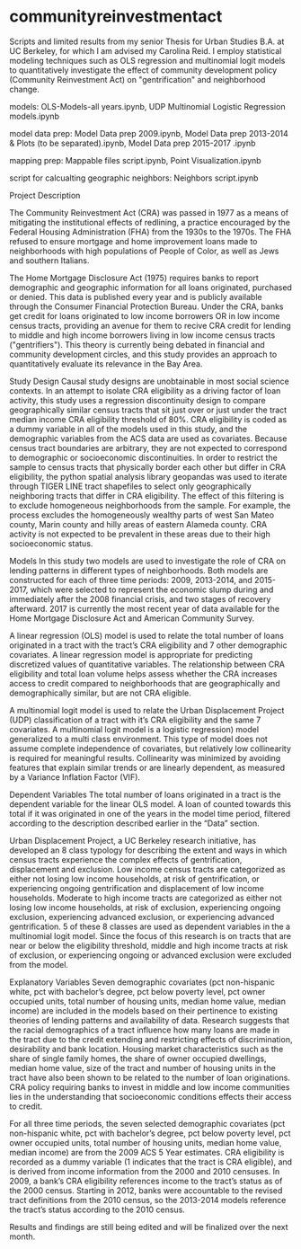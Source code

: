 # communityreinvestmentact

Scripts and limited results from my senior Thesis for Urban Studies B.A. at UC Berkeley, for which I am advised my Carolina Reid. I employ statistical modeling techniques such as OLS regression and multinomial logit models to quantitatively investigate the effect of community development policy (Community Reinvestment Act) on "gentrification" and neighborhood change. 

models: OLS-Models-all years.ipynb, UDP Multinomial Logistic Regression models.ipynb

model data prep: Model Data prep 2009.ipynb, Model Data prep 2013-2014 & Plots (to be separated).ipynb, Model Data prep 2015-2017 .ipynb

mapping prep: Mappable files script.ipynb, Point Visualization.ipynb

script for calcualting geographic neighbors: Neighbors script.ipynb





Project Description

The Community Reinvestment Act (CRA) was passed in 1977 as a means of mitigating the institutional effects of redlining, a practice encouraged by the Federal Housing Administration (FHA) from the 1930s to the 1970s. The FHA refused to ensure mortgage and home improvement loans made to neighborhoods with high populations of People of Color, as well as Jews and southern Italians. 

The Home Mortgage Disclosure Act (1975) requires banks to report demographic and geographic information for all loans originated, purchased or denied. This data is published every year and is publicly available through the Consumer Financial Protection Bureau. Under the CRA, banks get credit for loans originated to low income borrowers OR in low income census tracts, providing an avenue for them to recive CRA credit for lending to middle and high income borrowers living in low income census tracts ("gentrifiers"). This theory is currently being debated in financial and community development circles, and this study provides an approach to quantitatively evaluate its relevance in the Bay Area.  


Study Design
Causal study designs are unobtainable in most social science contexts. In an attempt to isolate CRA eligibility as a driving factor of loan activity, this study uses a regression discontinuity design to compare geographically similar census tracts that sit just over or just under the tract median income CRA eligibility threshold of 80%. CRA eligibility is coded as a dummy variable in all of the models used in this study, and the demographic variables from the ACS data are used as covariates.
Because census tract boundaries are arbitrary, they are not expected to correspond to demographic or socioeconomic discontinuities. In order to restrict the sample to census tracts that physically border each other but differ in CRA eligibility, the python spatial analysis library geopandas was used to iterate through TIGER LINE tract shapefiles to select only geographically neighboring tracts that differ in CRA eligibility. The effect of this filtering is to exclude homogeneous neighborhoods from the sample. For example, the process excludes the homogeneously wealthy parts of west San Mateo county, Marin county and hilly areas of eastern Alameda county. CRA activity is not expected to be prevalent in these areas due to their high socioeconomic status. 

Models
In this study two models are used to investigate the role of CRA on lending patterns in different types of neighborhoods. Both models are constructed for each of three time periods: 2009, 2013-2014, and 2015-2017, which were selected to represent the economic slump during and immediately after the 2008 financial crisis, and two stages of recovery afterward. 2017 is currently the most recent year of data available for the Home Mortgage Disclosure Act and American Community Survey.

A linear regression (OLS) model is used to relate the total number of loans originated in a tract with the tract’s CRA eligibility and 7 other demographic covariates.
A linear regression model is appropriate for predicting discretized values of quantitative variables. The relationship between CRA eligibility and total loan volume helps assess whether the CRA increases access to credit compared to neighborhoods that are geographically and demographically similar, but are not CRA eligible.

A multinomial logit model is used to relate the Urban Displacement Project (UDP) classification of a tract with it’s CRA eligibility and the same 7 covariates. A multinomial logit model is a logistic regression) model generalized to a multi class environment. This type of model does not assume complete independence of covariates, but relatively low collinearity is required for meaningful results. Collinearity was minimized by avoiding features that explain similar trends or are linearly dependent, as measured by a Variance Inflation Factor (VIF). 

Dependent Variables
The total number of loans originated in a tract is the dependent variable for the linear OLS model. A loan of counted towards this total if it was originated in one of the years in the model time period, filtered according to the description described earlier in the “Data” section. 

Urban Displacement Project, a UC Berkeley research initiative, has developed an 8 class typology for describing the extent and ways in which census tracts experience the complex effects of gentrification, displacement and exclusion. Low income census tracts are categorized as either not losing low income households, at risk of gentrification, or experiencing ongoing gentrification and displacement of low income households. Moderate to high income tracts are categorized as either not losing low income households, at risk of exclusion, experiencing ongoing exclusion, experiencing advanced exclusion, or experiencing advanced gentrification. 5 of these 8 classes are used as dependent variables in the a multinomial logit model. Since the focus of this research is on tracts that are near or below the eligibility threshold, middle and high income tracts at risk of exclusion, or experiencing ongoing or advanced exclusion were excluded from the model. 


Explanatory Variables
Seven demographic covariates (pct non-hispanic white, pct with bachelor’s degree, pct below poverty level, pct owner occupied units, total number of housing units, median home value, median income) are included in the models based on their pertinence to existing theories of lending patterns and availability of data. Research suggests that the racial demographics of a tract influence how many loans are made in the tract due to the credit extending and restricting effects of discrimination, desirability and bank location. Housing market characteristics such as the share of single family homes, the share of owner occupied dwellings, median home value, size of the tract and number of housing units in the tract have also been shown to be related to the number of loan originations. CRA policy requiring banks to invest in middle and low income communities lies in the understanding that socioeconomic conditions effects their access to credit. 


For all three time periods, the seven selected demographic covariates (pct non-hispanic white, pct with bachelor’s degree, pct below poverty level, pct owner occupied units, total number of housing units, median home value, median income) are from the 2009 ACS 5 Year estimates. CRA eligibility is recorded as a dummy variable (1 indicates that the tract is CRA eligible), and is derived from income information from the 2000 and 2010 censuses. In 2009, a bank’s CRA eligibility references income to the tract’s status as of the 2000 census. Starting in 2012, banks were accountable to the revised tract definitions from the 2010 census, so the 2013-2014 models reference the tract’s status according to the 2010 census. 


Results and findings are still being edited and will be finalized over the next month. 

